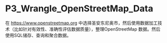 # P3_Wrangle_OpenStreetMap_Data
在 https://www.openstreetmap.org 中选择圣安东尼奥市，然后使用数据加工技术（比如针对有效性、准确性评估数据质量），整理OpenStreetMap 数据。然后使用SQL储存、查询和聚合数据。
